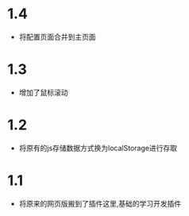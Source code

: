 # 1.4
- 将配置页面合并到主页面

# 1.3
- 增加了鼠标滚动
# 1.2
- 将原有的js存储数据方式换为localStorage进行存取

# 1.1
- 将原来的网页版搬到了插件这里,基础的学习开发插件